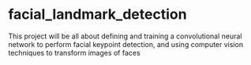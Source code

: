 # facial_landmark_detection

This project will be all about defining and training a convolutional neural network to perform facial keypoint detection, and using computer vision techniques to transform images of faces